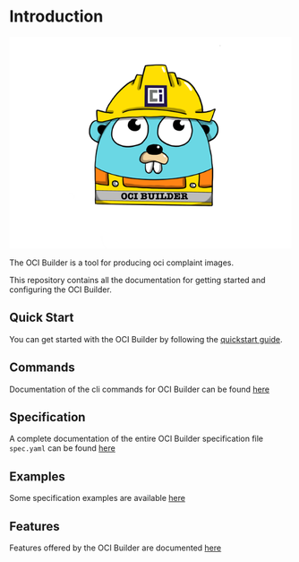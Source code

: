 # Introduction

![oci-gopher.png](https://raw.githubusercontent.com/ocibuilder/docs/master/assets/oci-gopher.png)

The OCI Builder is a tool for producing oci complaint images. 

This repository contains all the documentation for getting started and configuring the OCI Builder.


## Quick Start

You can get started with the OCI Builder by following the [quickstart guide](./quickstart).

## Commands

Documentation of the cli commands for OCI Builder can be found [here](./commands/build)

## Specification

A complete documentation of the entire OCI Builder specification file `spec.yaml` can be found [here](./specification/specification/)

## Examples

Some specification examples are available [here](./examples/complete-spec)

## Features

Features offered by the OCI Builder are documented [here](./features/environment-variables)

